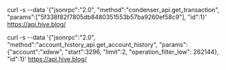 curl -s --data '{"jsonrpc":"2.0", "method":"condenser_api.get_transaction", "params":["5f338f82f7805db8480351553b57ba9260ef58c9"], "id":1}' https://api.hive.blog/

curl -s --data '{"jsonrpc":"2.0", "method":"account_history_api.get_account_history", "params":{"account":"xdww", "start":3296, "limit":2, "operation_filter_low": 262144}, "id":1}' https://api.hive.blog/
